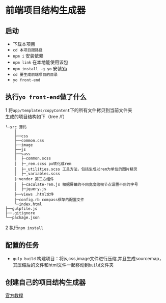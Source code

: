 # 前端项目结构生成器
## 启动
* 下载本项目
* `cd 本项目跟路径`
* `npm i` 安装依赖
* `npm link` 在本地能使用该包
* `npm install -g yo` 安装[Yo](https://github.com/yeoman/yo)
* `cd 要生成前端项目的目录`
* `yo front-end`

## 执行`yo front-end`做了什么
1 将`app/templates/copyContent`下的所有文件拷贝到当前文件夹    
生成的项目结构如下（tree /f）

```
└─src 源码
    │
    ├──css
    ├──common.css
    ├──image
    ├──js
    ├──sass
    │  ├─common.scss
    │  ├─_rem.scss px转化成rem
    │  ├─_utilities.scss 工具方法，包括生成以rem为单位的图片精灵
    │  ├─_variables.scss
    ├─vendor 第三方组件
    │  ├─caculate-rem.js 根据屏幕的不同宽度给根节点设置不同的字号
    │  ├─jquery.js
    ├──views .html文件
    ├─config.rb compass框架的配置文件
    └─index.html
├──gulpfile.js
├──.gitignore
└──package.json
```

2 执行`npm install`


## 配置的任务
* `gulp build` 构建项目：将js,css,image文件进行压缩,并且生成sourcemap，其压缩后的文件和html文件一起移动到`build`文件夹

## 创建自己的项目结构生成器
[官方教程](http://yeoman.io/authoring/)